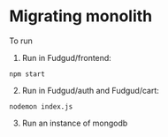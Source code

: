 # Migrating monolith

To run
1) Run in Fudgud/frontend:
 ```
npm start
 ```
2) Run in Fudgud/auth and Fudgud/cart:
```
nodemon index.js
```
3) Run an instance of mongodb
   
